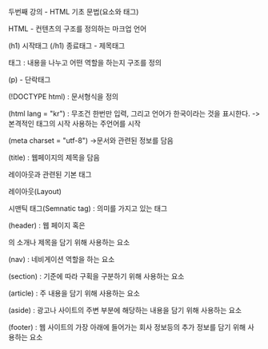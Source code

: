 두번째 강의 - HTML 기초 문법(요소와 태그)



HTML - 컨텐츠의 구조를 정의하는 마크업 언어

(h1) 시작태그 (/h1) 종료태그 - 제목태그

태그 : 내용을 나누고 어떤 역할을 하는지 구조를 정의

(p) - 단락태그



(!DOCTYPE html) : 문서형식을 정의

(html lang = "kr") : 무조건 한번만 입력, 그리고 언어가 한국이라는 것을 표시한다. -> 본격적인 태그의 시작 사용하는 주언어를 시작

(meta charset = "utf-8") ->문서와 관련된 정보를 담음

(title) : 웹페이지의 제목을 담음



레이아웃과 관련된 기본 태그

레이아웃(Layout)

시맨틱 태그(Semnatic tag) : 의미를 가지고 있는 태그



(header) : 웹 페이지 혹은<section>의 소개나 제목을 담기 위해 사용하는 요소

(nav) : 네비게이션 역할을 하는 요소

(section) : 기준에 따라 구획을 구분하기 위해 사용하는 요소

(article) : 주 내용을 담기 위해 사용하는 요소

(aside) : 광고나 사이트의 주변 부분에 해당하는 내용을 담기 위해 사용하는 요소

(footer) : 웹 사이트의 가장 아래에 들어가는 회사 정보등의 추가 정보를 담기 위해 사용하는 요소